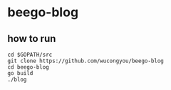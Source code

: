 beego-blog
======
## how to run
```
cd $GOPATH/src
git clone https://github.com/wucongyou/beego-blog
cd beego-blog
go build
./blog
```
